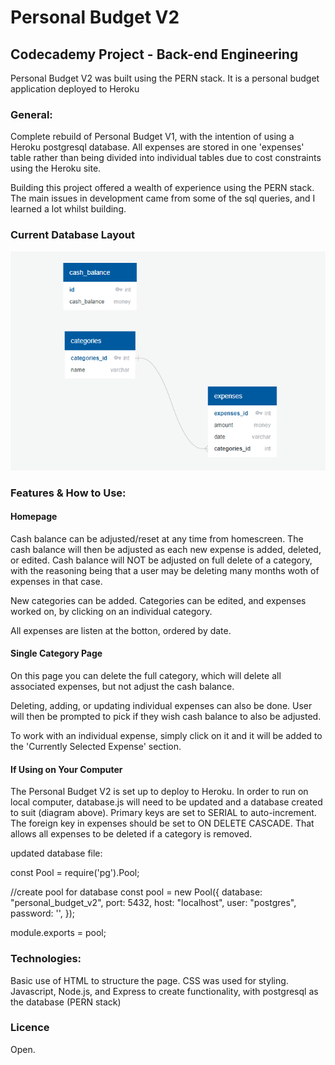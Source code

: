 # Personal Budget V2
## Codecademy Project - Back-end Engineering

Personal Budget V2 was built using the PERN stack. It is a personal budget application deployed to Heroku

### General:

Complete rebuild of Personal Budget V1, with the intention of using a Heroku postgresql database. All expenses are stored in one 'expenses' table rather than being divided into individual tables due to cost constraints using the Heroku site.

Building this project offered a wealth of experience using the PERN stack. The main issues in development came from some of the sql queries, and I learned a lot whilst building.

### Current Database Layout

![Database Layout](readme_imgs/Database%20Layout.png)

### Features & How to Use:

#### Homepage

Cash balance can be adjusted/reset at any time from homescreen. The cash balance will then be adjusted as each new expense is added, deleted, or edited. Cash balance will NOT be adjusted on full delete of a category, with the reasoning being that a user may be deleting many months woth of expenses in that case.

New categories can be added. Categories can be edited, and expenses worked on, by clicking on an individual category.

All expenses are listen at the botton, ordered by date.

#### Single Category Page

On this page you can delete the full category, which will delete all associated expenses, but not adjust the cash balance.

Deleting, adding, or updating individual expenses can also be done. User will then be prompted to pick if they wish cash balance to also be adjusted.

To work with an individual expense, simply click on it and it will be added to the 'Currently Selected Expense' section.

#### If Using on Your Computer

The Personal Budget V2 is set up to deploy to Heroku. In order to run on local computer, database.js will need to be updated and a database created to suit (diagram above). Primary keys are set to SERIAL to auto-increment. The foreign key in expenses should be set to ON DELETE CASCADE. That allows all expenses to be deleted if a category is removed.

updated database file:

const Pool = require('pg').Pool;

//create pool for database
const pool = new Pool({
    database: "personal_budget_v2",
    port: 5432,
    host: "localhost",
    user: "postgres",
    password: '',
});

module.exports = pool;

### Technologies:

Basic use of HTML to structure the page. CSS was used for styling. Javascript, Node.js, and Express to create functionality, with postgresql as the database (PERN stack)

### Licence

Open.